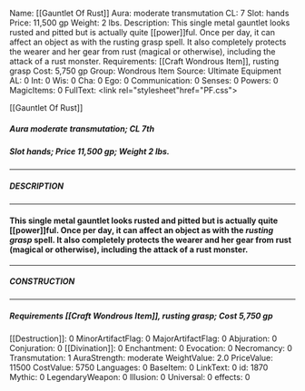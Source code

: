 Name: [[Gauntlet Of Rust]]
Aura: moderate transmutation
CL: 7
Slot: hands
Price: 11,500 gp
Weight: 2 lbs.
Description: This single metal gauntlet looks rusted and pitted but is actually quite [[power]]ful. Once per day, it can affect an object as with the rusting grasp spell. It also completely protects the wearer and her gear from rust (magical or otherwise), including the attack of a rust monster.
Requirements: [[Craft Wondrous Item]], rusting grasp
Cost: 5,750 gp
Group: Wondrous Item
Source: Ultimate Equipment
AL: 0
Int: 0
Wis: 0
Cha: 0
Ego: 0
Communication: 0
Senses: 0
Powers: 0
MagicItems: 0
FullText: <link rel="stylesheet"href="PF.css"><div class="heading"><p class="alignleft">[[Gauntlet Of Rust]]</p><div style="clear: both;"></div></div><div><h5><b>Aura </b>moderate transmutation; <b>CL </b>7th</h5><h5><b>Slot </b>hands; <b>Price </b>11,500 gp; <b>Weight </b>2 lbs.</h5></div><hr/><div><h5><b>DESCRIPTION</b></h5></div><hr/><div><h4><p>This single metal gauntlet looks rusted and pitted but is actually quite [[power]]ful. Once per day, it can affect an object as with the <i>rusting grasp</i> spell. It also completely protects the wearer and her gear from rust (magical or otherwise), including the attack of a rust monster.</p></h4></div><hr/><div><h5><b>CONSTRUCTION</b></h5></div><hr/><div><h5><b>Requirements </b>[[Craft Wondrous Item]], <i>rusting grasp</i>; <b>Cost </b>5,750 gp</h5></div>
[[Destruction]]: 0
MinorArtifactFlag: 0
MajorArtifactFlag: 0
Abjuration: 0
Conjuration: 0
[[Divination]]: 0
Enchantment: 0
Evocation: 0
Necromancy: 0
Transmutation: 1
AuraStrength: moderate
WeightValue: 2.0
PriceValue: 11500
CostValue: 5750
Languages: 0
BaseItem: 0
LinkText: 0
id: 1870
Mythic: 0
LegendaryWeapon: 0
Illusion: 0
Universal: 0
effects: 0
